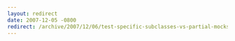 ```yaml
---
layout: redirect
date: 2007-12-05 -0800
redirect: /archive/2007/12/06/test-specific-subclasses-vs-partial-mocks.aspx/
---
```


